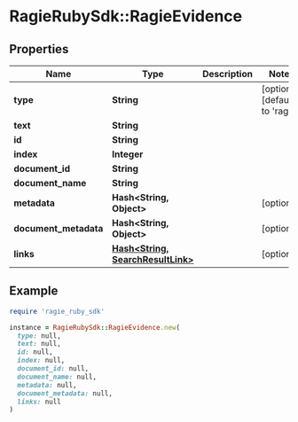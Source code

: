 # RagieRubySdk::RagieEvidence

## Properties

| Name | Type | Description | Notes |
| ---- | ---- | ----------- | ----- |
| **type** | **String** |  | [optional][default to &#39;ragie&#39;] |
| **text** | **String** |  |  |
| **id** | **String** |  |  |
| **index** | **Integer** |  |  |
| **document_id** | **String** |  |  |
| **document_name** | **String** |  |  |
| **metadata** | **Hash&lt;String, Object&gt;** |  | [optional] |
| **document_metadata** | **Hash&lt;String, Object&gt;** |  | [optional] |
| **links** | [**Hash&lt;String, SearchResultLink&gt;**](SearchResultLink.md) |  | [optional] |

## Example

```ruby
require 'ragie_ruby_sdk'

instance = RagieRubySdk::RagieEvidence.new(
  type: null,
  text: null,
  id: null,
  index: null,
  document_id: null,
  document_name: null,
  metadata: null,
  document_metadata: null,
  links: null
)
```

